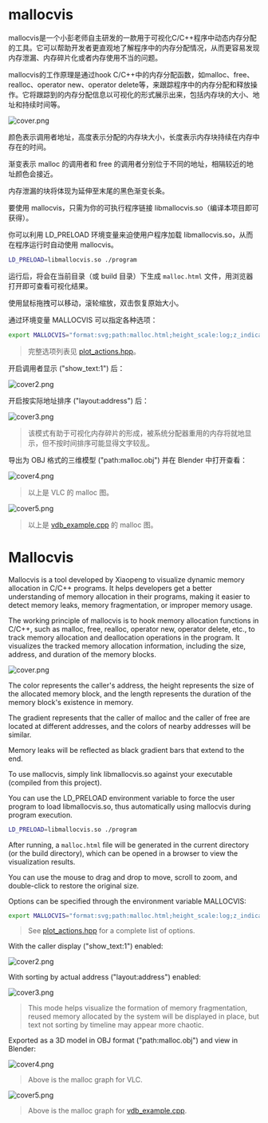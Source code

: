 # mallocvis

mallocvis是一个小彭老师自主研发的一款用于可视化C/C++程序中动态内存分配的工具。它可以帮助开发者更直观地了解程序中的内存分配情况，从而更容易发现内存泄漏、内存碎片化或者内存使用不当的问题。

mallocvis的工作原理是通过hook C/C++中的内存分配函数，如malloc、free、realloc、operator new、operator delete等，来跟踪程序中的内存分配和释放操作。它将跟踪到的内存分配信息以可视化的形式展示出来，包括内存块的大小、地址和持续时间等。

![cover.png](cover.png)

颜色表示调用者地址，高度表示分配的内存块大小，长度表示内存块持续在内存中存在的时间。

渐变表示 malloc 的调用者和 free 的调用者分别位于不同的地址，相隔较近的地址颜色会接近。

内存泄漏的块将体现为延伸至末尾的黑色渐变长条。

要使用 mallocvis，只需为你的可执行程序链接 libmallocvis.so（编译本项目即可获得）。

你可以利用 LD_PRELOAD 环境变量来迫使用户程序加载 libmallocvis.so，从而在程序运行时自动使用 mallocvis。

```bash
LD_PRELOAD=libmallocvis.so ./program
```

运行后，将会在当前目录（或 build 目录）下生成 `malloc.html` 文件，用浏览器打开即可查看可视化结果。

使用鼠标拖拽可以移动，滚轮缩放，双击恢复原始大小。

通过环境变量 MALLOCVIS 可以指定各种选项：

```bash
export MALLOCVIS="format:svg;path:malloc.html;height_scale:log;z_indicates:thread;layout:timeline;show_text:1;text_max_height:24;text_height_fraction:0.4;filter_cpp:1;filter_c:1;filter_cuda:1;svg_margin:420;svg_width:2000;svg_height:1460"
```

> 完整选项列表见 [plot_actions.hpp](plot_actions.hpp)。

开启调用者显示 ("show_text:1") 后：

![cover2.png](cover2.png)

开启按实际地址排序 ("layout:address") 后：

![cover3.png](cover3.png)

> 该模式有助于可视化内存碎片的形成，被系统分配器重用的内存将就地显示，但不按时间排序可能显得文字较乱。

导出为 OBJ 格式的三维模型 ("path:malloc.obj") 并在 Blender 中打开查看：

![cover4.png](cover4.png)

> 以上是 VLC 的 malloc 图。

![cover5.png](cover5.png)

> 以上是 [vdb_example.cpp](vdb_example.cpp) 的 malloc 图。

# Mallocvis

Mallocvis is a tool developed by Xiaopeng to visualize dynamic memory allocation in C/C++ programs. It helps developers get a better understanding of memory allocation in their programs, making it easier to detect memory leaks, memory fragmentation, or improper memory usage.

The working principle of mallocvis is to hook memory allocation functions in C/C++, such as malloc, free, realloc, operator new, operator delete, etc., to track memory allocation and deallocation operations in the program. It visualizes the tracked memory allocation information, including the size, address, and duration of the memory blocks.

![cover.png](cover.png)

The color represents the caller's address, the height represents the size of the allocated memory block, and the length represents the duration of the memory block's existence in memory.

The gradient represents that the caller of malloc and the caller of free are located at different addresses, and the colors of nearby addresses will be similar.

Memory leaks will be reflected as black gradient bars that extend to the end.

To use mallocvis, simply link libmallocvis.so against your executable (compiled from this project).

You can use the LD_PRELOAD environment variable to force the user program to load libmallocvis.so, thus automatically using mallocvis during program execution.

```bash
LD_PRELOAD=libmallocvis.so ./program
```

After running, a `malloc.html` file will be generated in the current directory (or the build directory), which can be opened in a browser to view the visualization results.

You can use the mouse to drag and drop to move, scroll to zoom, and double-click to restore the original size.

Options can be specified through the environment variable MALLOCVIS:

```bash
export MALLOCVIS="format:svg;path:malloc.html;height_scale:log;z_indicates:thread;layout:timeline;show_text:1;text_max_height:24;text_height_fraction:0.4;filter_cpp:1;filter_c:1;filter_cuda:1;svg_margin:420;svg_width:2000;svg_height:1460"
```

> See [plot_actions.hpp](plot_actions.hpp) for a complete list of options.

With the caller display ("show_text:1") enabled:

![cover2.png](cover2.png)

With sorting by actual address ("layout:address") enabled:

![cover3.png](cover3.png)

> This mode helps visualize the formation of memory fragmentation, reused memory allocated by the system will be displayed in place, but text not sorting by timeline may appear more chaotic.

Exported as a 3D model in OBJ format ("path:malloc.obj") and view in Blender:

![cover4.png](cover4.png)

> Above is the malloc graph for VLC.

![cover5.png](cover5.png)

> Above is the malloc graph for [vdb_example.cpp](vdb_example.cpp).
